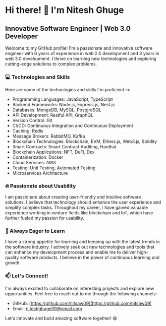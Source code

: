 # Hi there! 👋 I'm Nitesh Ghuge

## Innovative Software Engineer | Web 3.0 Developer

Welcome to my GitHub profile! I'm a passionate and innovative software engineer with 6 years of experience in web 2.0 development and 3 years in web 3.0 development. I thrive on learning new technologies and exploring cutting-edge solutions to complex problems.

### 💻 Technologies and Skills

Here are some of the technologies and skills I'm proficient in:

- Programming Languages: JavaScript, TypeScript
- Backend Frameworks: Node.js, Express.js, Nest.js
- Databases: MongoDB, MySQL, PostgreSQL
- API Development: Restful API, GraphQL
- Version Control: Git
- CI/CD: Continuous Integration and Continuous Deployment
- Caching: Redis
- Message Brokers: RabbitMQ, Kafka
- Blockchain Technologies: Blockchain, EVM, Ethers.js, Web3.js, Solidity
- Smart Contracts: Smart Contract Auditing, Hardhat
- Blockchain Applications: NFT, DeFi, Dex
- Containerization: Docker
- Cloud Services: AWS
- Testing: Unit Testing, Automated Testing
- Microservices Architecture

### 🔥 Passionate about Usability

I am passionate about creating user-friendly and intuitive software solutions. I believe that technology should enhance the user experience and simplify complex tasks. Throughout my career, I have gained valuable experience working in venture fields like blockchain and IoT, which have further fueled my passion for usability.

### 🌱 Always Eager to Learn

I have a strong appetite for learning and keeping up with the latest trends in the software industry. I actively seek out new technologies and tools that can enhance my development process and enable me to deliver high-quality software products. I believe in the power of continuous learning and growth.

### 📫 Let's Connect!

I'm always excited to collaborate on interesting projects and explore new opportunities. Feel free to reach out to me through the following channels:

- GitHub: [https://github.com/nitsaw09](https://github.com/nitsaw09)
- Email: [niteshghuge09@gmail.com](mailto:niteshghuge09@gmail.com)

Let's innovate and build amazing software together! 😄
